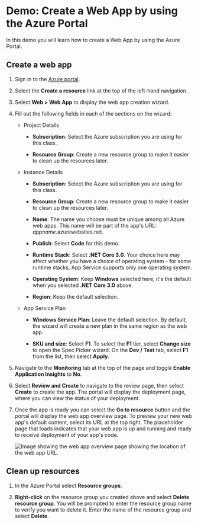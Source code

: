 # Demo: Create a Web App by using the Azure Portal

In this demo you will learn how to create a Web App by using the Azure Portal.

## Create a web app

1. Sign in to the [Azure portal](http://portal.azure.com). 

2. Select the **Create a resource** link at the top of the left-hand navigation.

3. Select **Web > Web App** to display the web app creation wizard.

4. Fill out the following fields in each of the sections on the wizard:

    * Project Details
        * **Subscription**: Select the Azure subscription you are using for this class.

        * **Resource Group**: Create a new resource group to make it easier to clean up the resources later.

    * Instance Details
        * **Subscription**: Select the Azure subscription you are using for this class.

        * **Resource Group**: Create a new resource group to make it easier to clean up the resources later.

        * **Name**: The name you choose must be unique among all Azure web apps. This name will be part of the app's URL: *appname*.azurewebsites.net. 

        * **Publish**: Select **Code** for this demo. 

        * **Runtime Stack**: Select **.NET Core 3.0**.  Your choice here may affect whether you have a choice of operating system - for some runtime stacks, App Service supports only one operating system.

        * **Operating System**: Keep **Windows** selected here, it's the default when you selected **.NET Core 3.0** above.
        * **Region**: Keep the default selection. 

    * App Service Plan
        
        * **Windows Service Plan**: Leave the default selection. By default, the wizard will create a new plan in the same region as the web app.
        
        * **SKU and size**: Select **F1**. To select the **F1** tier, select **Change size** to open the Spec Picker wizard. On the **Dev / Test** tab, select **F1** from the list, then select **Apply**.

5. Navigate to the **Monitoring** tab at the top of the page and toggle **Enable Application Insights** to **No**.

6. Select **Review and Create** to navigate to the review page, then select **Create** to create the app. The portal will display the deployment page, where you can view the status of your deployment.

 7. Once the app is ready you can select the **Go to resource** button and the portal will display the web app overview page. To preview your new web app's default content, select its URL at the top right. The placeholder page that loads indicates that your web app is up and running and ready to receive deployment of your app's code.

    ![Image showing the web app overview page showing the location of the web app URL.](../../linked_image_files/3-web-app-home.png)

## Clean up resources

1. In the Azure Portal select **Resource groups**.

2. **Right-click** on the resource group you created above and select **Delete resource group**. You will be prompted to enter the resource group name to verify you want to delete it. Enter the name of the resource group and select **Delete**.